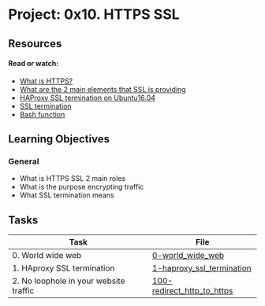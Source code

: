 # Project: 0x10. HTTPS SSL

## Resources

#### Read or watch:

* [What is HTTPS?](https://intranet.alxswe.com/rltoken/XT1BAiBL3Jpq1bn1q6IYXQ)
* [What are the 2 main elements that SSL is providing](https://intranet.alxswe.com/rltoken/STj5WkAPACBxOvwB77Ycrw)
* [HAProxy SSL termination on Ubuntu16.04](https://intranet.alxswe.com/rltoken/asrMHTWJxWQ2x-Sn6snHow)
* [SSL termination](https://intranet.alxswe.com/rltoken/CKUICfppIWI6UC0coEMB8g)
* [Bash function](https://intranet.alxswe.com/rltoken/zPjZ7-eSSQsLFsGA16C1HQ)
## Learning Objectives

### General

* What is HTTPS SSL 2 main roles
* What is the purpose encrypting traffic
* What SSL termination means
## Tasks

| Task | File |
| ---- | ---- |
| 0. World wide web | [0-world_wide_web](./0-world_wide_web) |
| 1. HAproxy SSL termination | [1-haproxy_ssl_termination](./1-haproxy_ssl_termination) |
| 2. No loophole in your website traffic | [100-redirect_http_to_https](./100-redirect_http_to_https) |

